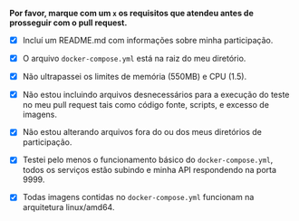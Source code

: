 **Por favor, marque com um `x` os requisitos que atendeu antes de prosseguir com o pull request.**

- [X] Incluí um README.md com informações sobre minha participação.
- [X] O arquivo `docker-compose.yml` está na raiz do meu diretório.
- [X] Não ultrapassei os limites de memória (550MB) e CPU (1.5).
- [X] Não estou incluindo arquivos desnecessários para a execução do teste no meu pull request tais como código fonte, scripts, e excesso de imagens.
- [X] Não estou alterando arquivos fora do ou dos meus diretórios de participação.
- [X] Testei pelo menos o funcionamento básico do `docker-compose.yml`, todos os serviços estão subindo e minha API respondendo na porta 9999.
- [X] Todas imagens contidas no `docker-compose.yml` funcionam na arquitetura linux/amd64.

